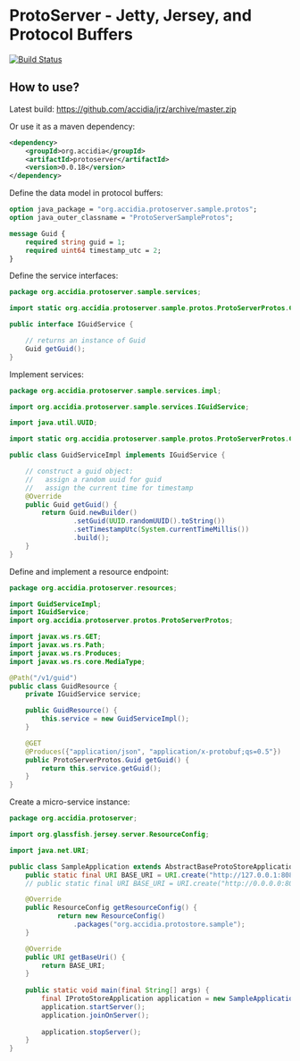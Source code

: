 ProtoServer - Jetty, Jersey, and Protocol Buffers
===
[![Build Status](https://travis-ci.org/accidia/protostore.png?branch=master)](https://travis-ci.org/accidia/protostore)


## How to use?

Latest build: https://github.com/accidia/jrz/archive/master.zip

Or use it as a maven dependency:

```xml
<dependency>
    <groupId>org.accidia</groupId>
    <artifactId>protoserver</artifactId>
    <version>0.0.18</version>
</dependency>
```

Define the data model in protocol buffers:

```protobuf
option java_package = "org.accidia.protoserver.sample.protos";
option java_outer_classname = "ProtoServerSampleProtos";

message Guid {
    required string guid = 1;
    required uint64 timestamp_utc = 2;
}
```

Define the service interfaces:

```java
package org.accidia.protoserver.sample.services;

import static org.accidia.protoserver.sample.protos.ProtoServerProtos.Guid;

public interface IGuidService {

    // returns an instance of Guid
    Guid getGuid();
}
```

Implement services:

```java
package org.accidia.protoserver.sample.services.impl;

import org.accidia.protoserver.sample.services.IGuidService;

import java.util.UUID;

import static org.accidia.protoserver.sample.protos.ProtoServerProtos.Guid;

public class GuidServiceImpl implements IGuidService {

    // construct a guid object: 
    //   assign a random uuid for guid
    //   assign the current time for timestamp
    @Override
    public Guid getGuid() {
        return Guid.newBuilder()
                .setGuid(UUID.randomUUID().toString())
                .setTimestampUtc(System.currentTimeMillis())
                .build();
    }
}
```

Define and implement a resource endpoint:

```java
package org.accidia.protoserver.resources;

import GuidServiceImpl;
import IGuidService;
import org.accidia.protoserver.protos.ProtoServerProtos;

import javax.ws.rs.GET;
import javax.ws.rs.Path;
import javax.ws.rs.Produces;
import javax.ws.rs.core.MediaType;

@Path("/v1/guid")
public class GuidResource {
    private IGuidService service;

    public GuidResource() {
        this.service = new GuidServiceImpl();
    }

    @GET
    @Produces({"application/json", "application/x-protobuf;qs=0.5"})
    public ProtoServerProtos.Guid getGuid() {
        return this.service.getGuid();
    }
}
```


Create a micro-service instance:

```java
package org.accidia.protoserver;

import org.glassfish.jersey.server.ResourceConfig;

import java.net.URI;

public class SampleApplication extends AbstractBaseProtoStoreApplication {
    public static final URI BASE_URI = URI.create("http://127.0.0.1:8080/");
    // public static final URI BASE_URI = URI.create("http://0.0.0.0:8080/");

    @Override
    public ResourceConfig getResourceConfig() {
            return new ResourceConfig()
                .packages("org.accidia.protostore.sample");
    }

    @Override
    public URI getBaseUri() {
        return BASE_URI;
    }
    
    public static void main(final String[] args) {
        final IProtoStoreApplication application = new SampleApplication();
        application.startServer();
        application.joinOnServer();
        
        application.stopServer();
    }
}
```
